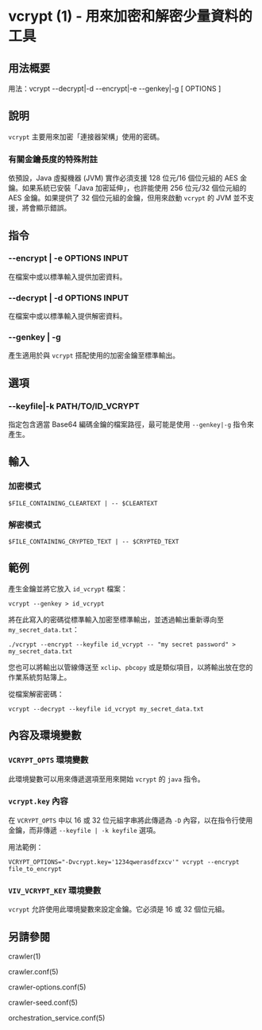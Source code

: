 vcrypt (1) - 用來加密和解密少量資料的工具
===============================================================

## 用法概要

用法：vcrypt --decrypt|-d  --encrypt|-e  --genkey|-g [ OPTIONS ]

## 說明

`vcrypt` 主要用來加密「連接器架構」使用的密碼。

### 有關金鑰長度的特殊附註

依預設，Java 虛擬機器 (JVM) 實作必須支援 128 位元/16 個位元組的 AES 金鑰。如果系統已安裝「Java 加密延伸」，也許能使用 256 位元/32 個位元組的 AES 金鑰。如果提供了 32 個位元組的金鑰，但用來啟動 `vcrypt` 的 JVM 並不支援，將會顯示錯誤。

## 指令

### --encrypt | -e OPTIONS INPUT
在檔案中或以標準輸入提供加密資料。

### --decrypt | -d OPTIONS INPUT
在檔案中或以標準輸入提供解密資料。

### --genkey | -g
產生適用於與 `vcrypt` 搭配使用的加密金鑰至標準輸出。

## 選項

### --keyfile|-k PATH/TO/ID_VCRYPT
指定包含適當 Base64 編碼金鑰的檔案路徑，最可能是使用 `--genkey|-g` 指令來產生。

## 輸入

### 加密模式

    $FILE_CONTAINING_CLEARTEXT | -- $CLEARTEXT

### 解密模式

    $FILE_CONTAINING_CRYPTED_TEXT | -- $CRYPTED_TEXT

## 範例

產生金鑰並將它放入 `id_vcrypt` 檔案：

    vcrypt --genkey > id_vcrypt

將在此寫入的密碼從標準輸入加密至標準輸出，並透過輸出重新導向至 `my_secret_data.txt`：

    ./vcrypt --encrypt --keyfile id_vcrypt -- "my secret password" > my_secret_data.txt

您也可以將輸出以管線傳送至 `xclip`、`pbcopy` 或是類似項目，以將輸出放在您的作業系統剪貼簿上。

從檔案解密密碼：

    vcrypt --decrypt --keyfile id_vcrypt my_secret_data.txt

## 內容及環境變數

### `VCRYPT_OPTS` 環境變數
此環境變數可以用來傳遞選項至用來開始 `vcrypt` 的 `java` 指令。

### `vcrypt.key` 內容
在 `VCRYPT_OPTS` 中以 16 或 32 位元組字串將此傳遞為 `-D` 內容，以在指令行使用金鑰，而非傳遞 `--keyfile | -k keyfile` 選項。

用法範例：

    VCRYPT_OPTIONS="-Dvcrypt.key='1234qwerasdfzxcv'" vcrypt --encrypt file_to_encrypt

### `VIV_VCRYPT_KEY` 環境變數
`vcrypt` 允許使用此環境變數來設定金鑰。它必須是 16 或 32 個位元組。

## 另請參閱

crawler(1)

crawler.conf(5)

crawler-options.conf(5)

crawler-seed.conf(5)

orchestration_service.conf(5)

